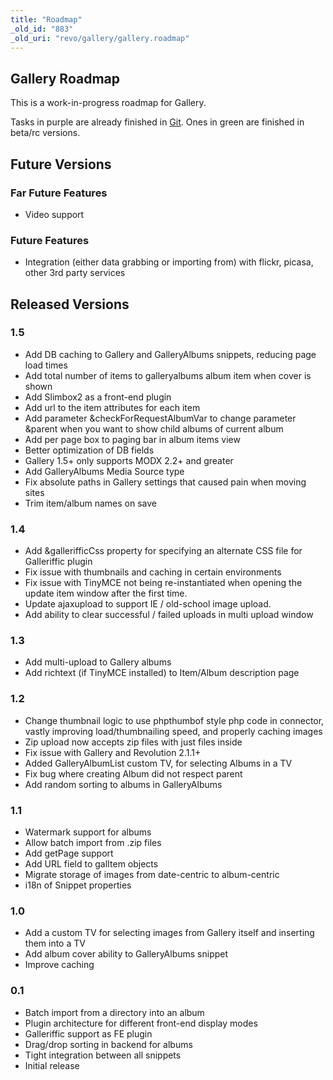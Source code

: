 ```yaml
---
title: "Roadmap"
_old_id: "883"
_old_uri: "revo/gallery/gallery.roadmap"
---
```


## Gallery Roadmap

This is a work-in-progress roadmap for Gallery.

Tasks in purple are already finished in [Git](http://github.com/splittingred/Gallery). Ones in green are finished in beta/rc versions.

## Future Versions

### Far Future Features

- Video support

### Future Features

- Integration (either data grabbing or importing from) with flickr, picasa, other 3rd party services

## Released Versions

### 1.5

- Add DB caching to Gallery and GalleryAlbums snippets, reducing page load times
- Add total number of items to galleryalbums album item when cover is shown
- Add Slimbox2 as a front-end plugin
- Add url to the item attributes for each item
- Add parameter &checkForRequestAlbumVar to change parameter &parent when you want to show child albums of current album
- Add per page box to paging bar in album items view
- Better optimization of DB fields
- Gallery 1.5+ only supports MODX 2.2+ and greater
- Add GalleryAlbums Media Source type
- Fix absolute paths in Gallery settings that caused pain when moving sites
- Trim item/album names on save

### 1.4

- Add &gallerifficCss property for specifying an alternate CSS file for Galleriffic plugin
- Fix issue with thumbnails and caching in certain environments
- Fix issue with TinyMCE not being re-instantiated when opening the update item window after the first time.
- Update ajaxupload to support IE / old-school image upload.
- Add ability to clear successful / failed uploads in multi upload window

### 1.3

- Add multi-upload to Gallery albums
- Add richtext (if TinyMCE installed) to Item/Album description page

### 1.2

- Change thumbnail logic to use phpthumbof style php code in connector, vastly improving load/thumbnailing speed, and properly caching images
- Zip upload now accepts zip files with just files inside
- Fix issue with Gallery and Revolution 2.1.1+
- Added GalleryAlbumList custom TV, for selecting Albums in a TV
- Fix bug where creating Album did not respect parent
- Add random sorting to albums in GalleryAlbums

### 1.1

- Watermark support for albums
- Allow batch import from .zip files
- Add getPage support
- Add URL field to galItem objects
- Migrate storage of images from date-centric to album-centric
- i18n of Snippet properties

### 1.0

- Add a custom TV for selecting images from Gallery itself and inserting them into a TV
- Add album cover ability to GalleryAlbums snippet
- Improve caching

### 0.1

- Batch import from a directory into an album
- Plugin architecture for different front-end display modes
- Galleriffic support as FE plugin
- Drag/drop sorting in backend for albums
- Tight integration between all snippets
- Initial release